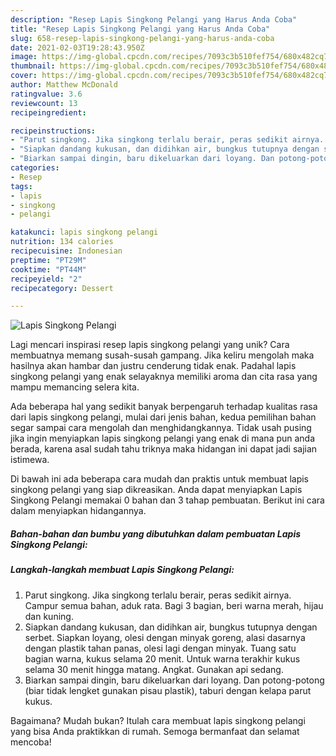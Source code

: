 ```yaml
---
description: "Resep Lapis Singkong Pelangi yang Harus Anda Coba"
title: "Resep Lapis Singkong Pelangi yang Harus Anda Coba"
slug: 658-resep-lapis-singkong-pelangi-yang-harus-anda-coba
date: 2021-02-03T19:28:43.950Z
image: https://img-global.cpcdn.com/recipes/7093c3b510fef754/680x482cq70/lapis-singkong-pelangi-foto-resep-utama.jpg
thumbnail: https://img-global.cpcdn.com/recipes/7093c3b510fef754/680x482cq70/lapis-singkong-pelangi-foto-resep-utama.jpg
cover: https://img-global.cpcdn.com/recipes/7093c3b510fef754/680x482cq70/lapis-singkong-pelangi-foto-resep-utama.jpg
author: Matthew McDonald
ratingvalue: 3.6
reviewcount: 13
recipeingredient:

recipeinstructions:
- "Parut singkong. Jika singkong terlalu berair, peras sedikit airnya. Campur semua bahan, aduk rata. Bagi 3 bagian, beri warna merah, hijau dan kuning."
- "Siapkan dandang kukusan, dan didihkan air, bungkus tutupnya dengan serbet. Siapkan loyang, olesi dengan minyak goreng, alasi dasarnya dengan plastik tahan panas, olesi lagi dengan minyak. Tuang satu bagian warna, kukus selama 20 menit. Untuk warna terakhir kukus selama 30 menit hingga matang. Angkat. Gunakan api sedang."
- "Biarkan sampai dingin, baru dikeluarkan dari loyang. Dan potong-potong (biar tidak lengket gunakan pisau plastik), taburi dengan kelapa parut kukus."
categories:
- Resep
tags:
- lapis
- singkong
- pelangi

katakunci: lapis singkong pelangi 
nutrition: 134 calories
recipecuisine: Indonesian
preptime: "PT29M"
cooktime: "PT44M"
recipeyield: "2"
recipecategory: Dessert

---
```



![Lapis Singkong Pelangi](https://img-global.cpcdn.com/recipes/7093c3b510fef754/680x482cq70/lapis-singkong-pelangi-foto-resep-utama.jpg)

Lagi mencari inspirasi resep lapis singkong pelangi yang unik? Cara membuatnya memang susah-susah gampang. Jika keliru mengolah maka hasilnya akan hambar dan justru cenderung tidak enak. Padahal lapis singkong pelangi yang enak selayaknya memiliki aroma dan cita rasa yang mampu memancing selera kita.



Ada beberapa hal yang sedikit banyak berpengaruh terhadap kualitas rasa dari lapis singkong pelangi, mulai dari jenis bahan, kedua pemilihan bahan segar sampai cara mengolah dan menghidangkannya. Tidak usah pusing jika ingin menyiapkan lapis singkong pelangi yang enak di mana pun anda berada, karena asal sudah tahu triknya maka hidangan ini dapat jadi sajian istimewa.


Di bawah ini ada beberapa cara mudah dan praktis untuk membuat lapis singkong pelangi yang siap dikreasikan. Anda dapat menyiapkan Lapis Singkong Pelangi memakai 0 bahan dan 3 tahap pembuatan. Berikut ini cara dalam menyiapkan hidangannya.

<!--inarticleads1-->

##### Bahan-bahan dan bumbu yang dibutuhkan dalam pembuatan Lapis Singkong Pelangi:





<!--inarticleads2-->

##### Langkah-langkah membuat Lapis Singkong Pelangi:

1. Parut singkong. Jika singkong terlalu berair, peras sedikit airnya. Campur semua bahan, aduk rata. Bagi 3 bagian, beri warna merah, hijau dan kuning.
1. Siapkan dandang kukusan, dan didihkan air, bungkus tutupnya dengan serbet. Siapkan loyang, olesi dengan minyak goreng, alasi dasarnya dengan plastik tahan panas, olesi lagi dengan minyak. Tuang satu bagian warna, kukus selama 20 menit. Untuk warna terakhir kukus selama 30 menit hingga matang. Angkat. Gunakan api sedang.
1. Biarkan sampai dingin, baru dikeluarkan dari loyang. Dan potong-potong (biar tidak lengket gunakan pisau plastik), taburi dengan kelapa parut kukus.




Bagaimana? Mudah bukan? Itulah cara membuat lapis singkong pelangi yang bisa Anda praktikkan di rumah. Semoga bermanfaat dan selamat mencoba!
